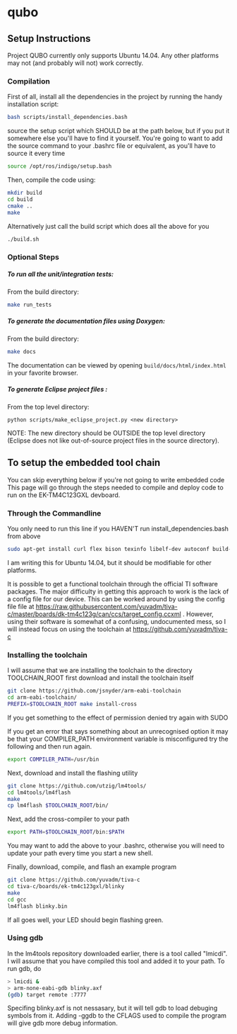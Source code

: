 # qubo

## Setup Instructions

Project QUBO currently only supports Ubuntu 14.04.  Any other platforms may not (and probably will not) work correctly.

### Compilation

First of all, install all the dependencies in the project by running the handy installation script:
```sh
bash scripts/install_dependencies.bash
```

source the setup script which SHOULD be at the path below, but if you put it somewhere else you'll have to find it yourself. You're going to want to add the source command to your .bashrc file or equivalent, as you'll have to source it every time 

```sh
source /opt/ros/indigo/setup.bash
```

Then, compile the code using:
```sh
mkdir build
cd build
cmake ..
make
```

Alternatively just call the build script which does all the above for you
```sh
./build.sh
```

### Optional Steps

##### To run all the unit/integration tests:
From the build directory:
```sh
make run_tests
```

##### To generate the documentation files using Doxygen:
From the build directory:
```sh
make docs
```
The documentation can be viewed by opening ```build/docs/html/index.html``` in your favorite browser.

##### To generate Eclipse project files :
From the top level directory:
```
python scripts/make_eclipse_project.py <new directory>
```
NOTE: The new directory should be OUTSIDE the top level directory (Eclipse does not like out-of-source project files in the source directory).


## To setup the embedded tool chain
You can skip everything below if you're not going to write embedded code 
This page will go through the steps needed to compile and deploy code to run on the EK-TM4C123GXL devboard.

### Through the Commandline


You only need to run this line if you HAVEN'T run install_dependencies.bash from above
```sh
sudo apt-get install curl flex bison texinfo libelf-dev autoconf build-essential libncurses5-dev libusb-1.0-0-dev
```
I am writing this for Ubuntu 14.04, but it should be modifiable for other platforms.

It is possible to get a functional toolchain through the official TI software packages. The major difficulty in getting this approach to work is the lack of a config file for our device. This can be worked around by using the config file file at https://raw.githubusercontent.com/yuvadm/tiva-c/master/boards/dk-tm4c123g/can/ccs/target_config.ccxml . However, using their software is somewhat of a confusing, undocumented mess, so I will instead focus on using the toolchain at https://github.com/yuvadm/tiva-c

### Installing the toolchain  
I will assume that we are installing the toolchain to the directory TOOLCHAIN_ROOT
first download and install the toolchain itself 

```sh
git clone https://github.com/jsnyder/arm-eabi-toolchain
cd arm-eabi-toolchain/
PREFIX=$TOOLCHAIN_ROOT make install-cross
```

If you get something to the effect of permission denied try again with SUDO

If you get an error that says something about an unrecognised option it may be that your COMPILER_PATH environment variable is misconfigured 
try the following and then run again. 

```sh
export COMPILER_PATH=/usr/bin 
```

Next, download and install the flashing utility

```sh
git clone https://github.com/utzig/lm4tools/
cd lm4tools/lm4flash
make
cp lm4flash $TOOLCHAIN_ROOT/bin/
```

Next, add the cross-compiler to your path

```sh
export PATH=$TOOLCHAIN_ROOT/bin:$PATH
```
You may want to add the above to your .bashrc, otherwise you will need to update your path every time you start a new shell.

Finally, download, compile, and flash an example program

```sh
git clone https://github.com/yuvadm/tiva-c
cd tiva-c/boards/ek-tm4c123gxl/blinky
make
cd gcc
lm4flash blinky.bin
```

If all goes well, your LED should begin flashing green.

### Using gdb

In the lm4tools repository downloaded earlier, there is a tool called "lmicdi". I will assume that you have compiled this tool and added it to your path. To run gdb, do

```sh
> lmicdi &
> arm-none-eabi-gdb blinky.axf
(gdb) target remote :7777
```

Specifing blinky.axf is not nessasary, but it will tell gdb to load debuging symbols from it. Adding -ggdb to the CFLAGS used to compile the program will give gdb more debug information.
